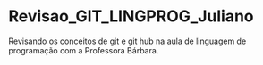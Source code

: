 # Revisao_GIT_LINGPROG_Juliano
Revisando os conceitos de git e git hub na aula de linguagem de programação com a Professora Bárbara.
